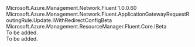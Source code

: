 <Type Name="IWithRedirectConfig" FullName="Microsoft.Azure.Management.Network.Fluent.ApplicationGatewayRequestRoutingRule.Update.IWithRedirectConfig">
  <TypeSignature Language="C#" Value="public interface IWithRedirectConfig : Microsoft.Azure.Management.Network.Fluent.ApplicationGatewayRequestRoutingRule.Update.IWithRedirectConfigBeta, Microsoft.Azure.Management.ResourceManager.Fluent.Core.IBeta" />
  <TypeSignature Language="ILAsm" Value=".class public interface auto ansi abstract IWithRedirectConfig implements class Microsoft.Azure.Management.Network.Fluent.ApplicationGatewayRequestRoutingRule.Update.IWithRedirectConfigBeta, class Microsoft.Azure.Management.ResourceManager.Fluent.Core.IBeta" />
  <TypeSignature Language="DocId" Value="T:Microsoft.Azure.Management.Network.Fluent.ApplicationGatewayRequestRoutingRule.Update.IWithRedirectConfig" />
  <TypeSignature Language="VB.NET" Value="Public Interface IWithRedirectConfig&#xA;Implements IBeta, IWithRedirectConfigBeta" />
  <TypeSignature Language="F#" Value="type IWithRedirectConfig = interface&#xA;    interface IWithRedirectConfigBeta&#xA;    interface IBeta" />
  <AssemblyInfo>
    <AssemblyName>Microsoft.Azure.Management.Network.Fluent</AssemblyName>
    <AssemblyVersion>1.0.0.60</AssemblyVersion>
  </AssemblyInfo>
  <Interfaces>
    <Interface>
      <InterfaceName>Microsoft.Azure.Management.Network.Fluent.ApplicationGatewayRequestRoutingRule.Update.IWithRedirectConfigBeta</InterfaceName>
    </Interface>
    <Interface>
      <InterfaceName>Microsoft.Azure.Management.ResourceManager.Fluent.Core.IBeta</InterfaceName>
    </Interface>
  </Interfaces>
  <Docs>
    <summary>To be added.</summary>
    <remarks>To be added.</remarks>
  </Docs>
  <Members />
</Type>